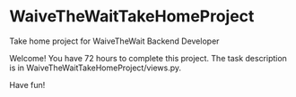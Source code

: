 # WaiveTheWaitTakeHomeProject
Take home project for WaiveTheWait Backend Developer

Welcome! You have 72 hours to complete this project. The task description is in WaiveTheWaitTakeHomeProject/views.py.

Have fun!
